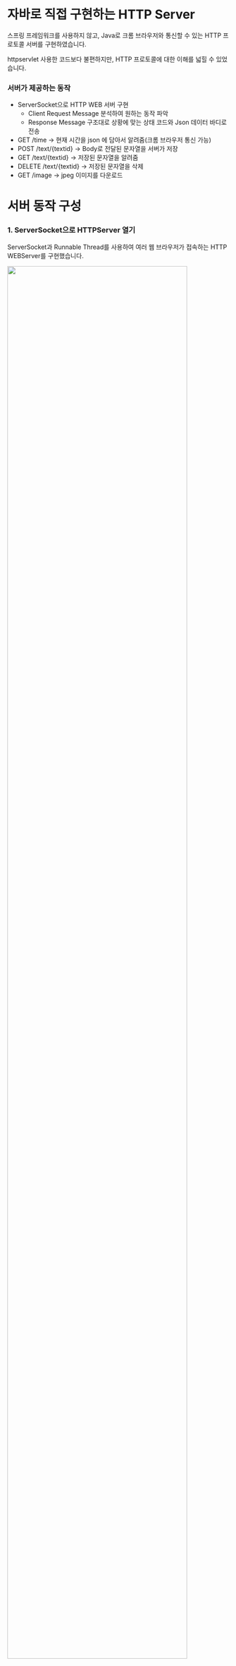 # 자바로 직접 구현하는 HTTP Server
스프링 프레임워크를 사용하지 않고, Java로 크롬 브라우저와 통신할 수 있는 HTTP 프로토콜 서버를 구현하였습니다.

httpservlet 사용한 코드보다 불편하지만, HTTP 프로토콜에 대한 이해를 넓힐 수 있었습니다. 

### 서버가 제공하는 동작
-   ServerSocket으로 HTTP WEB 서버 구현
    -   Client Request Message 분석하여 원하는 동작 파악
    -   Response Message 구조대로 상황에 맞는 상태 코드와 Json 데이터 바디로 전송
-   GET /time -> 현재 시간을 json 에 담아서 알려줌(크롬 브라우저 통신 가능)
-   POST /text/{textid} -> Body로 전달된 문자열을 서버가 저장
-   GET /text/{textid} -> 저장된 문자열을 알려줌
-   DELETE /text/{textid} -> 저장된 문자열을 삭제
-   GET /image -> jpeg 이미지를 다운로드

# 서버 동작 구성
### 1. ServerSocket으로 HTTPServer 열기
ServerSocket과 Runnable Thread를 사용하여 여러 웹 브라우저가 접속하는 HTTP WEBServer를 구현했습니다.

<img width="90%" src="https://blog.kakaocdn.net/dn/c8OuM5/btsfjIJ4tyZ/X1YJLKxgbo7SFpHLLXlJL1/img.gif">

[동작 로직 설명](https://coding-business.tistory.com/125#serversocket%EC%9C%BC%EB%A1%9C-httpserver-%EC%97%B4%EA%B8%B0)

서버를 연 이후 [Request를 직접 분석하고 비즈니스 로직을 실행하여 적절한 Response 문자열을 제공하는 코드를 구성했습니다.](https://coding-business.tistory.com/125#request%EB%A5%BC-%EB%B6%84%EC%84%9D%ED%95%98%EA%B3%A0-%EC%A0%81%EC%A0%88%ED%95%9C-response%EB%A5%BC-%EB%B8%8C%EB%9D%BC%EC%9A%B0%EC%A0%80%EC%97%90-%EC%A0%84%EB%8B%AC%ED%95%98%EB%8A%94-%EB%B0%A9%EB%B2%95)

### 2. GET /time -> 현재 시간을 json 에 담아서 알려줌
요청이 GET/time일 경우 현재 시간 message body json 형식으로 제공합니다.

<img width="90%" src="https://blog.kakaocdn.net/dn/bTtT3i/btsfcMNMbKC/dK8Z6IueKUrsqxtvMtNraK/img.gif">

[동작 로직 설명](https://coding-business.tistory.com/125#1.-get-/time--%3E-%ED%98%84%EC%9E%AC-%EC%8B%9C%EA%B0%84%EC%9D%84-json-%EC%97%90-%EB%8B%B4%EC%95%84%EC%84%9C-%EC%95%8C%EB%A0%A4%EC%A4%8C)

### 3. POST /text/{textid} -> Body로 전달된 문자열을 서버가 저장
요청이 POST /text/{textid}일 경우 path parameter를 분석하여 해당 아이디에 맞는 body 데이터를 서버에 저장합니다.

<img width="70%" src="https://blog.kakaocdn.net/dn/bpzf8f/btsfaJKWsYv/v1ZMG6ecRs3uhSperIM6w0/img.gif">

[동작 로직 설명](https://coding-business.tistory.com/125#2.-post-/text/{textid}--%3E-body%EB%A1%9C-%EC%A0%84%EB%8B%AC%EB%90%9C-%EB%AC%B8%EC%9E%90%EC%97%B4%EC%9D%84-%EC%84%9C%EB%B2%84%EA%B0%80-%EC%A0%80%EC%9E%A5)

### 4. GET /text/{textid} -> 저장된 문자열을 알려줌
요청이 GET /text/{textid}일 경우 path parameter를 분석하여 해당 아이디로 저장한 데이터를 Response로 제공합니다.

<img width="90%" src="https://blog.kakaocdn.net/dn/VtVQz/btse93v9xsD/M3AvcCK1gkfWHyOpcqPZ61/img.gif">

[동작 로직 설명](https://coding-business.tistory.com/125#3.-get-/text/{textid}--%3E-%EC%A0%80%EC%9E%A5%EB%90%9C-%EB%AC%B8%EC%9E%90%EC%97%B4%EC%9D%84-%EC%95%8C%EB%A0%A4%EC%A4%8C)

### 5. DELETE /text/{textid} -> 저장된 문자열을 삭제
요청이 DELETE /text/{textid}일 경우 path parameter를 분석하여 해당 아이디로 저장한 데이터를 삭제합니다.

<img width="90%" src="https://blog.kakaocdn.net/dn/FU6Zs/btsfehfp2vp/kNz1a9K5BWx3LrbuxXEnJ1/img.gif">

[동작 로직 설명](https://coding-business.tistory.com/125#4.-delete-/text/{textid}--%3E-%EC%A0%80%EC%9E%A5%EB%90%9C-%EB%AC%B8%EC%9E%90%EC%97%B4%EC%9D%84-%EC%82%AD%EC%A0%9C)

### 6. GET /image -> jpeg 이미지를 다운로드
요청이 GET /image -> jpeg일 경우 서버가 가지고 있는 이미지를 전달합니다.

<img width="90%" src="https://blog.kakaocdn.net/dn/QARC1/btsfe6Lu10L/BcBx1428cZk0RKX0y4BEw0/img.gif">

[동작 로직 설명](https://coding-business.tistory.com/125#5.-get-/image--%3E-jpeg-%EC%9D%B4%EB%AF%B8%EC%A7%80%EB%A5%BC-%EB%8B%A4%EC%9A%B4%EB%A1%9C%EB%93%9C)


# 블로그 포스트
[Java로 직접 구현하는 HTTP Server](https://coding-business.tistory.com/125)

&nbsp;&nbsp;&nbsp;&nbsp;[HTTP 서버를 편리하게 만들 수 있는 HttpServlet 이해와 사용법](https://coding-business.tistory.com/126)

**<HTTP 와 웹브라우저 이해>** 

[HTTP 프로토콜 이해와 HTTP 버전 별 특징](https://coding-business.tistory.com/6)

[URI URL 차이와 구조](https://coding-business.tistory.com/45)

[REST API, RESTFUL에 대한 이해](https://coding-business.tistory.com/13)

[리퀘스트 메소드와 HTTP 상태 코드 이해](https://coding-business.tistory.com/7)

[웹 브라우저 와 데이터 저장소 이해](https://coding-business.tistory.com/121)







